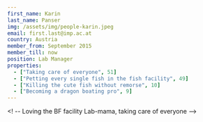 ```yaml
---
first_name: Karin
last_name: Panser
img: /assets/img/people-karin.jpeg
email: first.last@imp.ac.at
country: Austria
member_from: September 2015
member_till: now
position: Lab Manager
properties:
  - ["Taking care of everyone", 51]
  - ["Petting every single fish in the fish facility", 49]
  - ["Killing the cute fish without remorse", 10]
  - ["Becoming a dragon boating pro", 9]
---
```

<! --
Loving the BF facility
Lab-mama, taking care of everyone
-->
